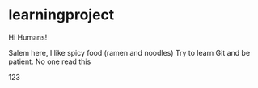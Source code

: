 # learningproject

Hi Humans!

Salem here, I like spicy food (ramen and noodles)
Try to learn Git and be patient.
No one read this
 
 123
